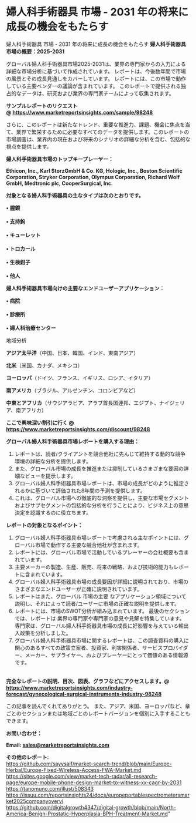 # 婦人科手術器具 市場 - 2031 年の将来に成長の機会をもたらす
婦人科手術器具 市場 - 2031 年の将来に成長の機会をもたらす
<strong><b>婦人科手術器具市場の概要：2025-2031</b></strong>

グローバル婦人科手術器具市場2025-2031は、業界の専門家からの入力による詳細な市場分析に基づいて作成されています。 レポートは、今後数年間で市場の風景とその成長見通しをカバーしています。 レポートには、この市場で動作している主要ベンダーの議論が含まれています。 このレポートで提供される独占的なデータは、研究および業界の専門家チームによって収集されます。

<strong>サンプルレポートのリクエスト @ <a href=https://www.marketreportsinsights.com/sample/98248>https://www.marketreportsinsights.com/sample/98248</a></strong>

さらに、このレポートは新たなトレンド、重要な推進力、課題、機会に焦点を当て、業界で繁栄するために必要なすべてのデータを提供します。このレポートの市場調査は、業界内の現在および将来のシナリオの詳細な分析を含む、包括的な視点を提供します。

<strong>婦人科手術器具市場のトップキープレーヤー：</strong>

<strong>Ethicon, Inc., Karl StorzGmbH & Co. KG, Hologic, Inc., Boston Scientific Corporation, Stryker Corporation, Olympus Corporation, Richard Wolf GmbH, Medtronic plc, CooperSurgical, Inc.</strong>

<strong><b>対象となる婦人科手術器具の主なタイプは次のとおりです。</b></strong>

<strong>• 膣鏡<br><br>• 支持鉤<br><br>• キューレット<br><br>• トロカール<br><br>• 生検鉗子<br><br>• 他人</strong>

<strong><b>婦人科手術器具市場向けの主要なエンドユーザーアプリケーション：</b></strong>

<strong>• 病院<br><br>• 診療所<br><br>• 婦人科治療センター</strong>

 地域分析

<strong><b>アジア太平洋</b></strong>（中国、日本、韓国、インド、東南アジア）

<strong><b>北米</b></strong>（米国、カナダ、メキシコ）

<strong><b>ヨーロッパ</b></strong>（ドイツ、フランス、イギリス、ロシア、イタリア）

<strong><b>南アメリカ</b></strong>（ブラジル、アルゼンチン、コロンビアなど）

<strong><b>中東とアフリカ</b></strong>（サウジアラビア、アラブ首長国連邦、エジプト、ナイジェリア、南アフリカ）

<strong>ここで興味深い割引に行く @ <a href=https://www.marketreportsinsights.com/discount/98248>https://www.marketreportsinsights.com/discount/98248</a></strong>

<strong><b>グローバル婦人科手術器具市場レポートを購入する理由：</b></strong>
<ol>
  <li>レポートは、読者/クライアントを競合他社に先んじて維持する動的な競争環境の詳細な分析を提供します。</li>
  <li>また、グローバル市場の成長を推進または抑制しているさまざまな要因の詳細なビューを提示します。</li>
  <li>グローバル婦人科手術器具市場レポートは、市場の成長がどのように推定されるかに基づいて評価された8年間の予測を提供します。</li>
  <li>これは、グローバル市場への徹底的な洞察を提供し、主要な市場セグメントおよびサブセグメントの包括的な分析を行うことにより、ビジネス上の意思決定を認識するのに役立ちます。</li>
</ol>
<strong><b>レポートの対象となるポイント：</b></strong>
<ol>
  <li>グローバル婦人科手術器具市場レポートで考慮される主なポイントには、グローバル市場で動作する主要な競合他社が含まれます。</li>
  <li>レポートには、グローバル市場で活動しているプレーヤーの会社概要も含まれています。</li>
  <li>主要メーカーの製造、生産、販売、将来の戦略、および技術的能力もレポートに含まれています。</li>
  <li>グローバル婦人科手術器具市場の成長要因が詳細に説明されており、市場のさまざまなエンドユーザーが正確に説明されています。</li>
  <li>レポートはまた、グローバル 市場の主要 なアプリケーション領域について説明し、それによって読者/ユーザーに市場の正確な説明を提供します。</li>
  <li>レポートには、市場のSWOT分析が組み込まれています。 最後のセクションでは、レポートは 業界の専門家や専門家の意見や見解を特集しています。 専門家は、グローバル婦人科手術器具市場の成長に好影響を与えている輸出入政策を分析しました。</li>
  <li>グローバル婦人科手術器具市場に関するレポートは、この調査資料の購入に関心のあるすべての政策立案者、投資家、利害関係者、サービスプロバイダー、メーカー、サプライヤー、およびプレーヤーにとって価値のある情報源です。</li>
</ol><br>
<strong>完全なレポートの説明、目次、図表、グラフなどにアクセスします。@ <a href=https://www.marketreportsinsights.com/industry-forecast/gynecological-surgical-instruments-industry-98248>https://www.marketreportsinsights.com/industry-forecast/gynecological-surgical-instruments-industry-98248</a></strong>

この記事を読んでくれてありがとう。 また、アジア、米国、ヨーロッパなど、章ごとのセクションまたは地域ごとのレポートバージョンを個別に入手することもできます。

<strong><b>お問い合わせ：</b></strong>

<strong>Email: </strong><a href=mailto:sales@marketreportsinsights.com><strong>sales@marketreportsinsights.com</strong></a>

<strong>その他のレポート:</strong>
<br>
<a href=https://github.com/sayysaif/market-search-trend/blob/main/Europe-Herbal/Europe-Fixed-Wireless-Access-FWA-Market.md>https://github.com/sayysaif/market-search-trend/blob/main/Europe-Herbal/Europe-Fixed-Wireless-Access-FWA-Market.md</a>
<br>
<a href=https://sites.google.com/view/market-tech-radar/all-research-page/europe-mobile-phone-design-market-to-witness-xx-cagr-by-2031>https://sites.google.com/view/market-tech-radar/all-research-page/europe-mobile-phone-design-market-to-witness-xx-cagr-by-2031</a>
<br>
<a href=https://tanomuno.com/illust/508343>https://tanomuno.com/illust/508343</a>
<br>
<a href=https://issuu.com/reportsinsights24/docs/europeportablespectrometersmarket2025companyovervi>https://issuu.com/reportsinsights24/docs/europeportablespectrometersmarket2025companyovervi</a>
<br>
<a href=https://github.com/digitalgrowth4347/digital-growth/blob/main/North-America-Benign-Prostatic-Hyperplasia-BPH-Treatment-Market.md>https://github.com/digitalgrowth4347/digital-growth/blob/main/North-America-Benign-Prostatic-Hyperplasia-BPH-Treatment-Market.md</a>"
